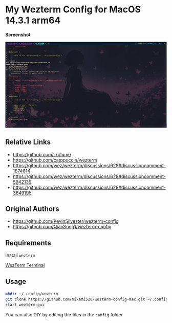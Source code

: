 # My Wezterm Config for MacOS 14.3.1 arm64

**Screenshot**

![screenshot](./screenshots/screenshot-1.png) 


## Relative Links

- <https://github.com/rxi/lume>
- <https://github.com/catppuccin/wezterm>
- <https://github.com/wez/wezterm/discussions/628#discussioncomment-1874614>
- <https://github.com/wez/wezterm/discussions/628#discussioncomment-5942139>
- <https://github.com/wez/wezterm/discussions/628#discussioncomment-3649195>



## Original Authors

- <https://github.com/KevinSilvester/wezterm-config>
- <https://github.com/QianSong1/wezterm-config>



## Requirements

Install `wezterm`

[WezTerm Terminal](https://github.com/wez/wezterm/releases)


## Usage

```bash
mkdir ~/.config/wezterm
git clone https://github.com/mikami520/wezterm-config-mac.git ~/.config/wezterm
start wezterm-gui
```

You can also DIY by editing the files in the ```config``` folder

